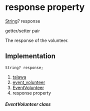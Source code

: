 
<div>

# response property

</div>


[String](https://api.flutter.dev/flutter/dart-core/String-class.html)?
response


getter/setter pair




The response of the volunteer.



## Implementation

``` language-dart
String? response;
```







1.  [talawa](../../index.md)
2.  [event_volunteer](../../models_events_event_volunteer/)
3.  [EventVolunteer](../../models_events_event_volunteer/EventVolunteer-class.md)
4.  response property

##### EventVolunteer class







